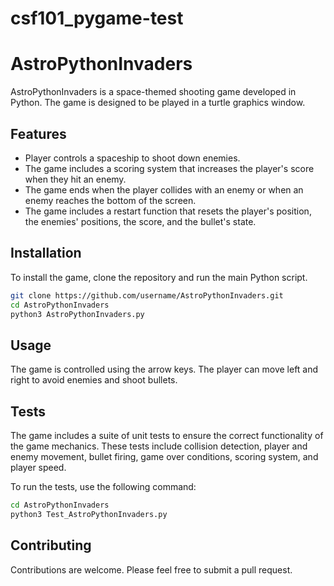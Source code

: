 # csf101_pygame-test
# AstroPythonInvaders

AstroPythonInvaders is a space-themed shooting game developed in Python. The game is designed to be played in a turtle graphics window.

## Features

- Player controls a spaceship to shoot down enemies.
- The game includes a scoring system that increases the player's score when they hit an enemy.
- The game ends when the player collides with an enemy or when an enemy reaches the bottom of the screen.
- The game includes a restart function that resets the player's position, the enemies' positions, the score, and the bullet's state.

## Installation

To install the game, clone the repository and run the main Python script.

```bash
git clone https://github.com/username/AstroPythonInvaders.git
cd AstroPythonInvaders
python3 AstroPythonInvaders.py
```

## Usage

The game is controlled using the arrow keys. The player can move left and right to avoid enemies and shoot bullets.

## Tests

The game includes a suite of unit tests to ensure the correct functionality of the game mechanics. These tests include collision detection, player and enemy movement, bullet firing, game over conditions, scoring system, and player speed.

To run the tests, use the following command:

```bash
cd AstroPythonInvaders
python3 Test_AstroPythonInvaders.py
```

## Contributing

Contributions are welcome. Please feel free to submit a pull request.


